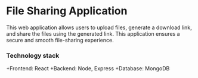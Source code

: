 # File Sharing Application

This web application allows users to upload files, generate a download link, and share the files using the generated link. This application ensures a secure and smooth file-sharing experience.

### Technology stack
+Frontend: React
+Backend: Node, Express
+Database: MongoDB



















